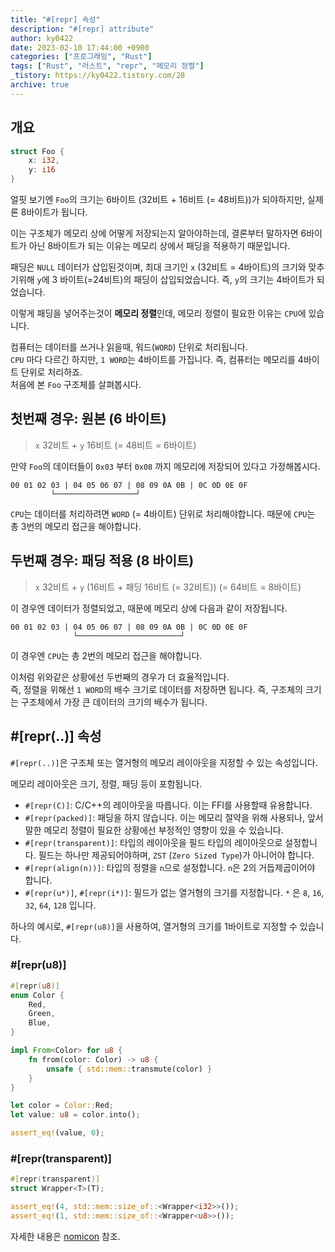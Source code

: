 ```yaml
---
title: "#[repr] 속성"
description: "#[repr] attribute"
author: ky0422
date: 2023-02-10 17:44:00 +0900
categories: ["프로그래밍", "Rust"]
tags: ["Rust", "러스트", "repr", "메모리 정렬"]
_tistory: https://ky0422.tistory.com/28
archive: true
---
```


## 개요

```rust
struct Foo {
    x: i32,
    y: i16
}
```

얼핏 보기엔 `Foo`의 크기는 6바이트 (32비트 + 16비트 (= 48비트))가 되야하지만, 실제론 8바이트가 됩니다.

이는 구조체가 메모리 상에 어떻게 저장되는지 알아야하는데, 결론부터 말하자면 6바이트가 아닌 8바이트가 되는 이유는 메모리 상에서 패딩을 적용하기 때문입니다.

패딩은 `NULL` 데이터가 삽입된것이며, 최대 크기인 `x` (32비트 = 4바이트)의 크기와 맞추기위해 `y`에 3 바이트(=24비트)의 패딩이 삽입되었습니다. 즉, `y`의 크기는 4바이트가 되었습니다.

이렇게 패딩을 넣어주는것이 **메모리 정렬**인데, 메모리 정렬이 필요한 이유는 `CPU`에 있습니다.

컴퓨터는 데이터를 쓰거나 읽을때, 워드(`WORD`) 단위로 처리됩니다.  
`CPU` 마다 다르긴 하지만, `1 WORD`는 4바이트를 가집니다. 즉, 컴퓨터는 메모리를 4바이트 단위로 처리하죠.  
처음에 본 `Foo` 구조체를 살펴봅시다.

## 첫번째 경우: 원본 (6 바이트)

> `x` 32비트 + `y` 16비트 (= 48비트 = 6바이트)

만약 `Foo`의 데이터들이 `0x03` 부터 `0x08` 까지 메모리에 저장되어 있다고 가정해봅시다.

```
00 01 02 03 | 04 05 06 07 | 08 09 0A 0B | 0C 0D 0E 0F
         └──────────────────┘
```

`CPU`는 데이터를 처리하려면 `WORD` (= 4바이트) 단위로 처리해야합니다. 때문에 `CPU`는 총 3번의 메모리 접근을 해야합니다.

## 두번째 경우: 패딩 적용 (8 바이트)

> `x` 32비트 + `y` (16비트 + 패딩 16비트 (= 32비트)) (= 64비트 = 8바이트)

이 경우엔 데이터가 정렬되었고, 때문에 메모리 상에 다음과 같이 저장됩니다.

```
00 01 02 03 | 04 05 06 07 | 08 09 0A 0B | 0C 0D 0E 0F
              └───────────────────────┘
```

이 경우엔 `CPU`는 총 2번의 메모리 접근을 해야합니다.

이처럼 위와같은 상황에선 두번째의 경우가 더 효율적입니다.  
즉, 정렬을 위해선 `1 WORD`의 배수 크기로 데이터를 저장하면 됩니다. 즉, 구조체의 크기는 구조체에서 가장 큰 데이터의 크기의 배수가 됩니다.

## #\[repr(..)\] 속성

`#[repr(..)]`은 구조체 또는 열거형의 메모리 레이아웃을 지정할 수 있는 속성입니다.

메모리 레이아웃은 크기, 정렬, 패딩 등이 포함됩니다.

- `#[repr(C)]`: C/C++의 레이아웃을 따릅니다. 이는 FFI를 사용할때 유용합니다.
- `#[repr(packed)]`: 패딩을 하지 않습니다. 이는 메모리 절약을 위해 사용되나, 앞서 말한 메모리 정렬이 필요한 상황에선 부정적인 영향이 있을 수 있습니다.
- `#[repr(transparent)]`: 타입의 레이아웃을 필드 타입의 레이아웃으로 설정합니다. 필드는 하나만 제공되어야하며, `ZST` (`Zero Sized Type`)가 아니어야 합니다.
- `#[repr(align(n))]`: 타입의 정렬을 `n`으로 설정합니다. `n`은 2의 거듭제곱이어야 합니다.
- `#[repr(u*)]`, `#[repr(i*)]`: 필드가 없는 열거형의 크기를 지정합니다. `*` 은 `8`, `16`, `32`, `64`, `128` 입니다.

하나의 예시로, `#[repr(u8)]`을 사용하여, 열거형의 크기를 1바이트로 지정할 수 있습니다.

### #\[repr(u8)\]

```rust
#[repr(u8)]
enum Color {
    Red,
    Green,
    Blue,
}

impl From<Color> for u8 {
    fn from(color: Color) -> u8 {
        unsafe { std::mem::transmute(color) }
    }
}

let color = Color::Red;
let value: u8 = color.into();

assert_eq!(value, 0);
```

### #\[repr(transparent)\]

```rust
#[repr(transparent)]
struct Wrapper<T>(T);

assert_eq!(4, std::mem::size_of::<Wrapper<i32>>());
assert_eq!(1, std::mem::size_of::<Wrapper<u8>>());
```

자세한 내용은 [nomicon](https://doc.rust-lang.org/nomicon/other-reprs.html) 참조.
